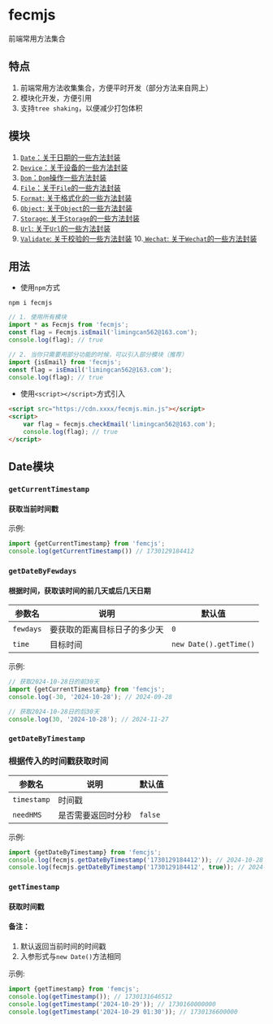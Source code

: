 # fecmjs
前端常用方法集合

## 特点
1. 前端常用方法收集集合，方便平时开发（部分方法来自网上）
2. 模块化开发，方便引用
3. 支持`tree shaking`，以便减少打包体积

## 模块
1. [`Date`：关于日期的一些方法封装](#Date)
2. [`Device`：关于设备的一些方法封装](#Device)
3. [`Dom`：`Dom`操作一些方法封装](#Dom)
4. [`File`：关于`File`的一些方法封装](#File)
5. [`Format`: 关于格式化的一些方法封装](#Format)
6. [`Object`: 关于`Object`的一些方法封装](#Object)
7. [`Storage`: 关于`Storage`的一些方法封装](#Storage)
8. [`Url`: 关于`Url`的一些方法封装](#Url)
9. [`Validate`: 关于校验的一些方法封装](#Validate)
10.[ `Wechat`: 关于`Wechat`的一些方法封装](#Wechat)



## 用法
- 使用`npm`方式  

```npm 
npm i fecmjs
```
```javascript 
// 1. 使用所有模块
import * as Fecmjs from 'fecmjs';
const flag = Fecmjs.isEmail('limingcan562@163.com');
console.log(flag); // true
```

```javascript 
// 2. 当你只需要用部分功能的时候，可以引入部分模块（推荐）
import {isEmail} from 'fecmjs';
const flag = isEmail('limingcan562@163.com');
console.log(flag); // true
```

- 使用`<script></script>`方式引入  

```html
<script src="https://cdn.xxxx/fecmjs.min.js"></script>
<script>
    var flag = fecmjs.checkEmail('limingcan562@163.com');
    console.log(flag); // true
</script>
``` 

## <a id="Date">Date模块</a>

### `getCurrentTimestamp` 
#### 获取当前时间戳

示例:
```javascript
import {getCurrentTimestamp} from 'femcjs';
console.log(getCurrentTimestamp()) // 1730129184412
```

### `getDateByFewdays` 
#### 根据时间，获取该时间的前几天或后几天日期

参数名 | 说明  | 默认值
------| ----| -----
`fewdays`| 要获取的距离目标日子的多少天  |  `0` 
`time`| 目标时间  |  `new Date().getTime()` 

示例:
```javascript
// 获取2024-10-28日的前30天
import {getCurrentTimestamp} from 'femcjs';
console.log(-30, '2024-10-28'); // 2024-09-28

// 获取2024-10-28日的后30天
console.log(30, '2024-10-28'); // 2024-11-27
```

### `getDateByTimestamp` 
### 根据传入的时间戳获取时间

参数名 | 说明  | 默认值
------| ----| -----
`timestamp`| 时间戳  | 
`needHMS`| 是否需要返回时分秒  | `false` 

示例:
```javascript
import {getDateByTimestamp} from 'femcjs';
console.log(fecmjs.getDateByTimestamp('1730129184412')); // 2024-10-28
console.log(fecmjs.getDateByTimestamp('1730129184412', true)); // 2024-10-28 23:26:24
```

### `getTimestamp` 
#### 获取时间戳  

#### 备注：
1. 默认返回当前时间的时间戳
2. 入参形式与`new Date()`方法相同

示例:
```javascript
import {getTimestamp} from 'femcjs';
console.log(getTimestamp()); // 1730131646512
console.log(getTimestamp('2024-10-29')); // 1730160000000
console.log(getTimestamp('2024-10-29 01:30')); // 1730136600000
```
